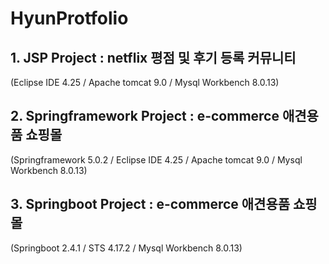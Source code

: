 # HyunProtfolio



## 1. JSP Project : netflix 평점 및 후기 등록 커뮤니티
(Eclipse IDE 4.25 / Apache tomcat 9.0 / Mysql Workbench 8.0.13)


## 2. Springframework Project : e-commerce 애견용품 쇼핑몰
(Springframework 5.0.2 / Eclipse IDE 4.25 / Apache tomcat 9.0 / Mysql Workbench 8.0.13)


## 3. Springboot Project : e-commerce 애견용품 쇼핑몰
(Springboot 2.4.1 / STS 4.17.2 / Mysql Workbench 8.0.13)
